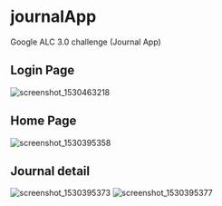 # journalApp
Google ALC 3.0 challenge (Journal App)
## Login Page 
![screenshot_1530463218](https://user-images.githubusercontent.com/40563761/42136666-0c0a660c-7d60-11e8-9899-a19f07c5a18f.png)
## Home Page
![screenshot_1530395358](https://user-images.githubusercontent.com/40563761/42136678-57c7abb8-7d60-11e8-917f-4c9d3ab92435.png)
## Journal detail
![screenshot_1530395373](https://user-images.githubusercontent.com/40563761/42136716-2ec0df2c-7d61-11e8-8257-a6d2ef393fc8.png)
![screenshot_1530395377](https://user-images.githubusercontent.com/40563761/42136720-365d0684-7d61-11e8-81e3-fce1b3d24e76.png)

